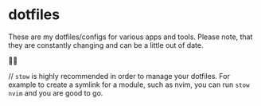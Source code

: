 # dotfiles

These are my dotfiles/configs for various apps and tools. Please note, that they are constantly changing and can be a little out of date.

👨‍💻

// `stow` is highly recommended in order to manage your dotfiles. For example to create a symlink for a module, such as nvim, you can run `stow nvim` and you are good to go.

